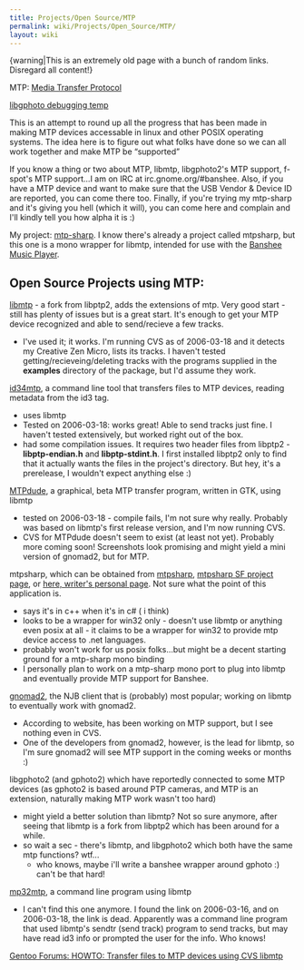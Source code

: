 ```yaml
---
title: Projects/Open Source/MTP
permalink: wiki/Projects/Open_Source/MTP/
layout: wiki
---
```


{warning|This is an extremely old page with a bunch of random links.
Disregard all content!}

MTP: [Media Transfer
Protocol](http://en.wikipedia.org/wiki/Media_transfer_protocol)

[libgphoto debugging temp](libgphoto_debugging_temp "wikilink")

This is an attempt to round up all the progress that has been made in
making MTP devices accessable in linux and other POSIX operating
systems. The idea here is to figure out what folks have done so we can
all work together and make MTP be “supported”

If you know a thing or two about MTP, libmtp, libgphoto2's MTP support,
f-spot's MTP support...I am on IRC at irc.gnome.org/\#banshee. Also, if
you have a MTP device and want to make sure that the USB Vendor & Device
ID are reported, you can come there too. Finally, if you're trying my
mtp-sharp and it's giving you hell (which it will), you can come here
and complain and I'll kindly tell you how alpha it is :)

My project: [mtp-sharp](mtp-sharp "wikilink"). I know there's already a
project called mtpsharp, but this one is a mono wrapper for libmtp,
intended for use with the [Banshee Music
Player](http://www.banshee-project.org/).

Open Source Projects using MTP:
-------------------------------

[libmtp](http://libmtp.sf.net/) - a fork from libptp2, adds the
extensions of mtp. Very good start - still has plenty of issues but is a
great start. It's enough to get your MTP device recognized and able to
send/recieve a few tracks.

-   I've used it; it works. I'm running CVS as of 2006-03-18 and it
    detects my Creative Zen Micro, lists its tracks. I haven't tested
    getting/recieveing/deleting tracks with the programs supplied in the
    **examples** directory of the package, but I'd assume they work.

[id34mtp](http://sourceforge.net/projects/id34mtp), a command line tool
that transfers files to MTP devices, reading metadata from the id3 tag.

-   uses libmtp
-   Tested on 2006-03-18: works great! Able to send tracks just fine. I
    haven't tested extensively, but worked right out of the box.
-   had some compilation issues. It requires two header files from
    libptp2 - **libptp-endian.h** and **libptp-stdint.h**. I first
    installed libptp2 only to find that it actually wants the files in
    the project's directory. But hey, it's a prerelease, I wouldn't
    expect anything else :)

[MTPdude](http://sourceforge.net/projects/mtpdude), a graphical, beta
MTP transfer program, written in GTK, using libmtp

-   tested on 2006-03-18 - compile fails, I'm not sure why really.
    Probably was based on libmtp's first release version, and I'm now
    running CVS.
-   CVS for MTPdude doesn't seem to exist (at least not yet). Probably
    more coming soon! Screenshots look promising and might yield a mini
    version of gnomad2, but for MTP.

mtpsharp, which can be obtained from
[mtpsharp](http://mtpsharp.sf.net/), [mtpsharp SF project
page](http://sourceforge.net/projects/mtpsharp), or [here, writer's
personal page](http://studwww.ugent.be/~phdrycke/mtpsharp/). Not sure
what the point of this application is.

-   says it's in c++ when it's in c\# ( i think)
-   looks to be a wrapper for win32 only - doesn't use libmtp or
    anything even posix at all - it claims to be a wrapper for win32 to
    provide mtp device access to .net languages.
-   probably won't work for us posix folks...but might be a decent
    starting ground for a mtp-sharp mono binding
-   I personally plan to work on a mtp-sharp mono port to plug into
    libmtp and eventually provide MTP support for Banshee.

[gnomad2](http://gnomad2.sourceforge.net/), the NJB client that is
(probably) most popular; working on libmtp to eventually work with
gnomad2.

-   According to website, has been working on MTP support, but I see
    nothing even in CVS.
-   One of the developers from gnomad2, however, is the lead for libmtp,
    so I'm sure gnomad2 will see MTP support in the coming weeks or
    months :)

libgphoto2 (and gphoto2) which have reportedly connected to some MTP
devices (as gphoto2 is based around PTP cameras, and MTP is an
extension, naturally making MTP work wasn't too hard)

-   might yield a better solution than libmtp? Not so sure anymore,
    after seeing that libmtp is a fork from libptp2 which has been
    around for a while.
-   so wait a sec - there's libmtp, and libgphoto2 which both have the
    same mtp functions? wtf...
    -   who knows, maybe i'll write a banshee wrapper around gphoto :)
        can't be that hard!

[mp32mtp](http://dmartin.org/~dmartin/downloads/mp32mtp), a command line
program using libmtp

-   I can't find this one anymore. I found the link on 2006-03-16, and
    on 2006-03-18, the link is dead. Apparently was a command line
    program that used libmtp's sendtr (send track) program to send
    tracks, but may have read id3 info or prompted the user for the
    info. Who knows!

[Gentoo Forums: HOWTO: Transfer files to MTP devices using CVS
libmtp](http://forums.gentoo.org/viewtopic-t-437069.html)
